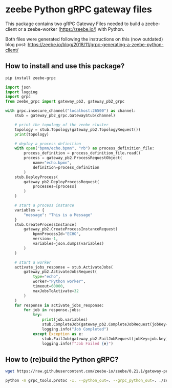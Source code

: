 # zeebe Python gRPC gateway files

This package contains two gRPC Gateway Files needed to build a zeebe-client or a zeebe-worker (https://zeebe.io/)
with Python.

Both files were generated following the instructions on this (now outdated) blog post:
https://zeebe.io/blog/2018/11/grpc-generating-a-zeebe-python-client/

## How to install and use this package?

```bash
pip install zeebe-grpc
```
```python
import json
import logging
import grpc
from zeebe_grpc import gateway_pb2, gateway_pb2_grpc

with grpc.insecure_channel("localhost:26500") as channel:
    stub = gateway_pb2_grpc.GatewayStub(channel)

    # print the topology of the zeebe cluster
    topology = stub.Topology(gateway_pb2.TopologyRequest())
    print(topology)

    # deploy a process definition
    with open("bpmn/echo.bpmn", "rb") as process_definition_file:
        process_definition = process_definition_file.read()
        process = gateway_pb2.ProcessRequestObject(
            name="echo.bpmn",
            definition=process_definition
        )
    stub.DeployProcess(
        gateway_pb2.DeployProcessRequest(
            processes=[process]
        )
    )

    # start a process instance
    variables = {
        "message": "This is a Message"
    }
    stub.CreateProcessInstance(
        gateway_pb2.CreateProcessInstanceRequest(
            bpmnProcessId="ECHO",
            version=-1,
            variables=json.dumps(variables)
        )
    )

    # start a worker
    activate_jobs_response = stub.ActivateJobs(
        gateway_pb2.ActivateJobsRequest(
            type="echo",
            worker="Python worker",
            timeout=60000,
            maxJobsToActivate=32
        )
    )
    for response in activate_jobs_response:
        for job in response.jobs:
            try:
                print(job.variables)
                stub.CompleteJob(gateway_pb2.CompleteJobRequest(jobKey=job.key, variables=json.dumps({})))
                logging.info("Job Completed")
            except Exception as e:
                stub.FailJob(gateway_pb2.FailJobRequest(jobKey=job.key))
                logging.info(f"Job Failed {e}")
```

## How to (re)build the Python gRPC?

```bash
wget https://raw.githubusercontent.com/zeebe-io/zeebe/0.21.1/gateway-protocol/src/main/proto/gateway.proto -O ./zeebe_grpc/gateway.proto

python -m grpc_tools.protoc -I. --python_out=. --grpc_python_out=. ./zeebe_grpc/gateway.proto
```